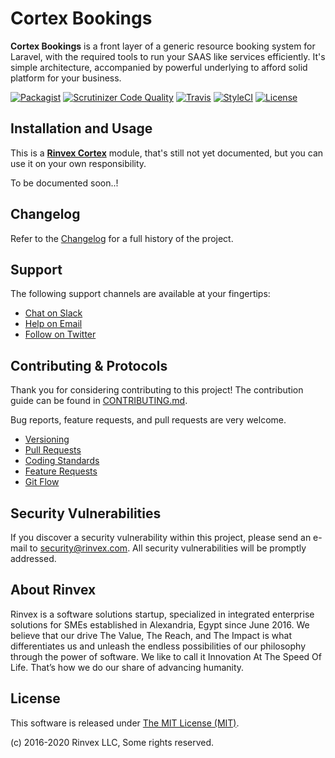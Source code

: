 # Cortex Bookings

**Cortex Bookings** is a front layer of a generic resource booking system for Laravel, with the required tools to run your SAAS like services efficiently. It's simple architecture, accompanied by powerful underlying to afford solid platform for your business.

[![Packagist](https://img.shields.io/packagist/v/cortex/bookings.svg?label=Packagist&style=flat-square)](https://packagist.org/packages/cortex/bookings)
[![Scrutinizer Code Quality](https://img.shields.io/scrutinizer/g/cortex/bookings.svg?label=Scrutinizer&style=flat-square)](https://scrutinizer-ci.com/g/cortex/bookings/)
[![Travis](https://img.shields.io/travis/rinvex/cortex-bookings.svg?label=TravisCI&style=flat-square)](https://travis-ci.org/rinvex/cortex-bookings)
[![StyleCI](https://styleci.io/repos/113343781/shield)](https://styleci.io/repos/113343781)
[![License](https://img.shields.io/packagist/l/cortex/bookings.svg?label=License&style=flat-square)](https://github.com/rinvex/cortex-bookings/blob/develop/LICENSE)


## Installation and Usage

This is a **[Rinvex Cortex](https://github.com/rinvex/cortex)** module, that's still not yet documented, but you can use it on your own responsibility.

To be documented soon..!


## Changelog

Refer to the [Changelog](CHANGELOG.md) for a full history of the project.


## Support

The following support channels are available at your fingertips:

- [Chat on Slack](https://bit.ly/rinvex-slack)
- [Help on Email](mailto:help@rinvex.com)
- [Follow on Twitter](https://twitter.com/rinvex)


## Contributing & Protocols

Thank you for considering contributing to this project! The contribution guide can be found in [CONTRIBUTING.md](CONTRIBUTING.md).

Bug reports, feature requests, and pull requests are very welcome.

- [Versioning](CONTRIBUTING.md#versioning)
- [Pull Requests](CONTRIBUTING.md#pull-requests)
- [Coding Standards](CONTRIBUTING.md#coding-standards)
- [Feature Requests](CONTRIBUTING.md#feature-requests)
- [Git Flow](CONTRIBUTING.md#git-flow)


## Security Vulnerabilities

If you discover a security vulnerability within this project, please send an e-mail to [security@rinvex.com](security@rinvex.com). All security vulnerabilities will be promptly addressed.


## About Rinvex

Rinvex is a software solutions startup, specialized in integrated enterprise solutions for SMEs established in Alexandria, Egypt since June 2016. We believe that our drive The Value, The Reach, and The Impact is what differentiates us and unleash the endless possibilities of our philosophy through the power of software. We like to call it Innovation At The Speed Of Life. That’s how we do our share of advancing humanity.


## License

This software is released under [The MIT License (MIT)](LICENSE).

(c) 2016-2020 Rinvex LLC, Some rights reserved.
